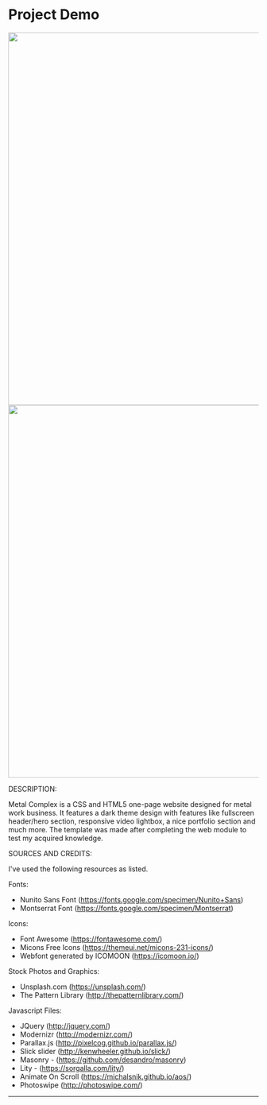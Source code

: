 # Project Demo
<!-- ![Desktop photos](metal-complex.png)
![Desktop photos](https://github.com/smyrmnsr/MetalComplex/blob/master/metal-complex-mobile-2.png) -->

<img src="https://github.com/smyrmnsr/MetalComplex/blob/master/metal-complex.png" width="1500" height="750">
<img src="https://github.com/smyrmnsr/MetalComplex/blob/master/metal-complex-mobile-2.png" width="1500" height="750">

DESCRIPTION:

Metal Complex is a CSS and  HTML5 one-page website designed for metal work business. It features a dark theme design with 
features like fullscreen header/hero section, responsive video lightbox, a nice portfolio section 
and much more. The template was made after completing the web module to test my acquired knowledge. 


SOURCES AND CREDITS:

I've used the following resources as listed.

Fonts:
 - Nunito Sans Font (https://fonts.google.com/specimen/Nunito+Sans)
 - Montserrat Font (https://fonts.google.com/specimen/Montserrat) 

Icons:
 - Font Awesome (https://fontawesome.com/)
 - Micons Free Icons (https://themeui.net/micons-231-icons/)
 - Webfont generated by ICOMOON (https://icomoon.io/) 

Stock Photos and Graphics:
 - Unsplash.com (https://unsplash.com/)
 - The Pattern Library (http://thepatternlibrary.com/)
 
Javascript Files:
 - JQuery (http://jquery.com/)
 - Modernizr (http://modernizr.com/)
 - Parallax.js (http://pixelcog.github.io/parallax.js/)
 - Slick slider (http://kenwheeler.github.io/slick/)
 - Masonry - (https://github.com/desandro/masonry)
 - Lity - (https://sorgalla.com/lity/)
 - Animate On Scroll (https://michalsnik.github.io/aos/)
 - Photoswipe (http://photoswipe.com/)


-------------------------------------------------------------------------------------------------------
